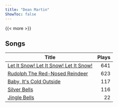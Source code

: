 ```yaml
---
title: "Dean Martin"
ShowToc: false
---
```


{{< more >}}

## Songs
Title | Plays 
----- | -----: 
[Let It Snow! Let It Snow! Let It Snow!](/songs/let-it-snow-let-it-snow-let-it-snow) | 641
[Rudolph The Red-Nosed Reindeer](/songs/rudolph-the-red-nosed-reindeer) | 623
[Baby, It's Cold Outside](/songs/baby-its-cold-outside) | 117
[Silver Bells](/songs/silver-bells) | 116
[Jingle Bells](/songs/jingle-bells) | 22

